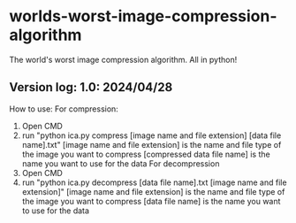 # worlds-worst-image-compression-algorithm
The world's worst image compression algorithm. All in python!

Version log:
1.0: 2024/04/28
-----------------
How to use:
	For compression:
1. Open CMD
2. run "python ica.py compress [image name and file extension] [data file name].txt"
[image name and file extension] is the name and file type of the image you want to compress
[compressed data file name] is the name you want to use for the data
	For decompression
1. Open CMD
2. run "python ica.py decompress [data file name].txt [image name and file extension]"
[image name and file extension] is the name and file type of the image you want to compress
[data file name] is the name you want to use for the data

